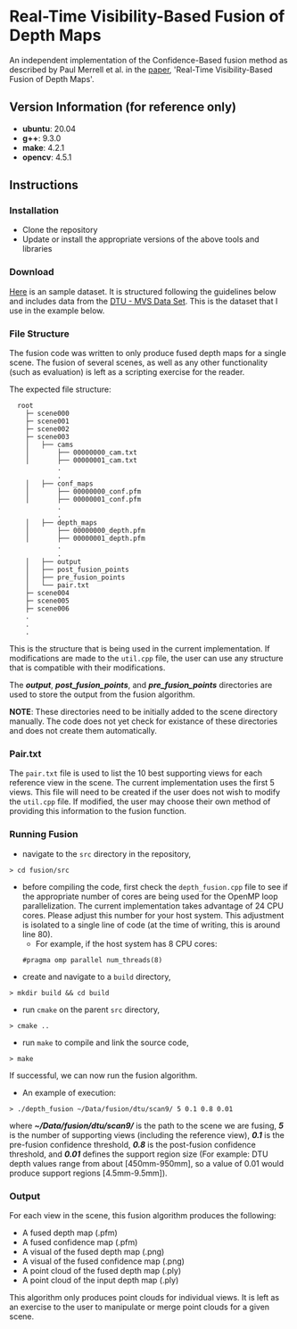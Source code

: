 # Real-Time Visibility-Based Fusion of Depth Maps
An independent implementation of the Confidence-Based fusion method as described by Paul Merrell et al. in the [paper](https://graphics.stanford.edu/%7Epmerrell/Merrell_DepthMapFusion07.pdf), 'Real-Time Visibility-Based Fusion of Depth Maps'.

## Version Information (for reference only)
* **ubuntu**:   20.04
* **g++**:      9.3.0
* **make**:     4.2.1
* **opencv**:   4.5.1

## Instructions

### Installation
* Clone the repository
* Update or install the appropriate versions of the above tools and libraries

### Download
[Here](https://drive.google.com/file/d/1CHNVZkuW5QzrRWV2n4ghanweKv5tnTxB/view?usp=sharing) is an sample dataset. It is structured following the guidelines below and includes data from the [DTU - MVS Data Set](http://roboimagedata.compute.dtu.dk/?page_id=36). This is the dataset that I use in the example below.

### File Structure
The fusion code was written to only produce fused depth maps for a single scene. The fusion of several scenes, as well as any other functionality (such as evaluation) is left as a scripting exercise for the reader.

The expected file structure:
```
  root
    ├─ scene000
    ├─ scene001
    ├─ scene002
    ├─ scene003
    │   ├── cams
    │       ├── 00000000_cam.txt
    │       ├── 00000001_cam.txt
            .
            .
    │   ├── conf_maps
    │       ├── 00000000_conf.pfm
    │       ├── 00000001_conf.pfm
            .
            .
    │   ├── depth_maps
    │       ├── 00000000_depth.pfm
    │       ├── 00000001_depth.pfm
            .
            .
    │   ├── output
    │   ├── post_fusion_points
    │   ├── pre_fusion_points
    │   └── pair.txt
    ├─ scene004
    ├─ scene005
    ├─ scene006               
    .
    .
    .
```

This is the structure that is being used in the current implementation. If modifications are made to the ```util.cpp``` file, the user can use any structure that is compatible with their modifications.

The ***output***, ***post_fusion_points***, and ***pre_fusion_points*** directories are used to store the output from the fusion algorithm.

**NOTE**: These directories need to be initially added to the scene directory manually. The code does not yet check for existance of these directories and does not create them automatically.

### Pair.txt
The ```pair.txt``` file is used to list the 10 best supporting views for each reference view in the scene. The current implementation uses the first 5 views. This file will need to be created if the user does not wish to modify the ```util.cpp``` file. If modified, the user may choose their own method of providing this information to the fusion function.

### Running Fusion
* navigate to the ```src``` directory in the repository,
```
> cd fusion/src
```
* before compiling the code, first check the ```depth_fusion.cpp``` file to see if the appropriate number of cores are being used for the OpenMP loop parallelization. The current implementation takes advantage of 24 CPU cores. Please adjust this number for your host system. This adjustment is isolated to a single line of code (at the time of writing, this is around line 80).
  * For example, if the host system has 8 CPU cores:
  ```
  #pragma omp parallel num_threads(8)
  ```
* create and navigate to a ```build``` directory,
```
> mkdir build && cd build
```
* run ```cmake``` on the parent ```src``` directory,
```
> cmake ..
```
* run ```make``` to compile and link the source code,
```
> make
```

If successful, we can now run the fusion algorithm.

* An example of execution:
```
> ./depth_fusion ~/Data/fusion/dtu/scan9/ 5 0.1 0.8 0.01
```

where ***~/Data/fusion/dtu/scan9/*** is the path to the scene we are fusing, ***5*** is the number of supporting views (including the reference view), ***0.1*** is the pre-fusion confidence threshold, ***0.8*** is the post-fusion confidence threshold, and ***0.01*** defines the support region size (For example: DTU depth values range from about [450mm-950mm], so a value of 0.01 would produce support regions [4.5mm-9.5mm]).

### Output
For each view in the scene, this fusion algorithm produces the following:

* A fused depth map (.pfm)
* A fused confidence map (.pfm)
* A visual of the fused depth map (.png)
* A visual of the fused confidence map (.png)
* A point cloud of the fused depth map (.ply)
* A point cloud of the input depth map (.ply)

This algorithm only produces point clouds for individual views. It is left as an exercise to the user to manipulate or merge point clouds for a given scene.


